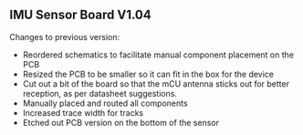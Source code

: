 ## IMU Sensor Board V1.04

Changes to previous version:

* Reordered schematics to facilitate manual component placement on the PCB
* Resized the PCB to be smaller so it can fit in the box for the device
* Cut out a bit of the board so that the mCU antenna sticks out for better reception, as per datasheet suggestions.
* Manually placed and routed all components
* Increased trace width for tracks
* Etched out PCB version on the bottom of the sensor